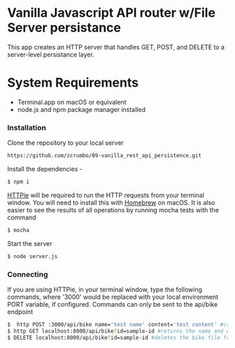 # Vanilla Javascript API router w/File Server persistance

This app creates an HTTP server that handles GET, POST, and DELETE to a server-level persistance layer.

# System Requirements

  - Terminal.app on macOS or equivalent
  - node.js and npm package manager installed


### Installation

Clone the repository to your local server
```sh
https://github.com/zcrumbo/09-vanilla_rest_api_persistence.git
```

Install the dependencies -

```sh
$ npm i
```
[HTTPie](https://httpie.org/) will be required to run the HTTP requests from your terminal window. You will need to install this with [Homebrew][1] on macOS. It is also easier to see the results of all operations by running mocha tests with the command
```sh
$ mocha
```

Start the server

```sh
$ node server.js
```


### Connecting

If you are using HTTPie, in your terminal window, type the following commands, where '3000' would be replaced with your local environment PORT variable, if configured. Commands can only be sent to the api/bike endpoint
```sh
$  http POST :3000/api/bike name='test name' content='test content' #creates a new bike object and writes it to the fileserver, and returns a unique id
$ http GET localhost:8000/api/bike?id=sample-id #returns the name and content of a stored bike object
$ DELETE localhost:8000/api/bike?id=sample-id #deletes the bike file from server storage
```

[1]:https://brew.sh/

